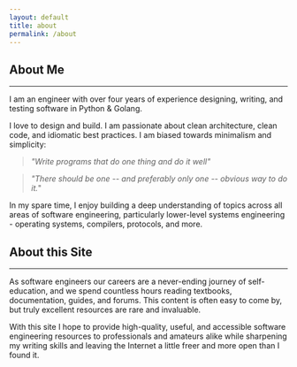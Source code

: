 ```yaml
---
layout: default
title: about
permalink: /about
---
```


## About Me

---

I am an engineer with over four years of experience designing, writing, and testing software in Python & Golang.

I love to design and build. I am passionate about clean architecture, clean code, and idiomatic best practices.
I am biased towards minimalism and simplicity:

> _"Write programs that do one thing and do it well"_

> _"There should be one -- and preferably only one -- obvious way to do it._"

In my spare time, I enjoy building a deep understanding of topics across all areas of software engineering, particularly lower-level systems engineering - operating systems, compilers, protocols, and more.


## About this Site

---

As software engineers our careers are a never-ending journey of self-education, and we spend countless hours reading textbooks, documentation, guides, and forums. This content is often easy to come by, but truly excellent resources are rare and invaluable.

With this site I hope to provide high-quality, useful, and accessible software engineering resources to professionals and amateurs alike while sharpening my writing skills and leaving the Internet a little freer and more open than I found it.
